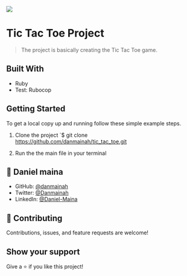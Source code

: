 ![](https://img.shields.io/badge/Microverse-blueviolet)

# Tic Tac Toe Project

> The project is basically creating  the Tic Tac Toe game.

## Built With

- Ruby 
- Test: Rubocop

## Getting Started

To get a local copy up and running follow these simple example steps.
1. Clone the project
   `$ git clone https://github.com/danmainah/tic_tac_toe.git

2. Run the the main file in your terminal


## 👤 **Daniel maina**

- GitHub: [@danmainah](https://github.com/danmainah)
- Twitter: [@Danmainah](https://twitter.com/dan_mainah)
- LinkedIn: [@Daniel-Maina](www.linkedin.com/in/daniel-maina-315a38191)

## 🤝 Contributing

Contributions, issues, and feature requests are welcome!

## Show your support

Give a ⭐️ if you like this project!

